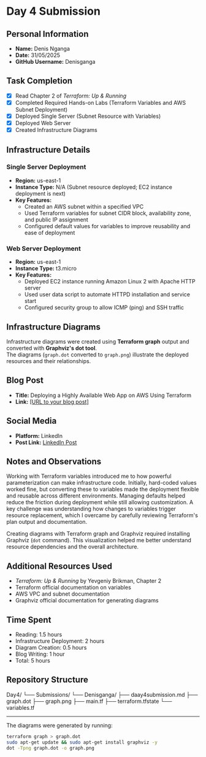 # Day 4 Submission

## Personal Information
- **Name:** Denis Nganga  
- **Date:** 31/05/2025  
- **GitHub Username:** Denisganga  

## Task Completion
- [x] Read Chapter 2 of *Terraform: Up & Running*  
- [x] Completed Required Hands-on Labs (Terraform Variables and AWS Subnet Deployment)  
- [x] Deployed Single Server (Subnet Resource with Variables)  
- [x] Deployed Web Server  
- [x] Created Infrastructure Diagrams  

## Infrastructure Details

### Single Server Deployment
- **Region:** us-east-1  
- **Instance Type:** N/A (Subnet resource deployed; EC2 instance deployment is next)  
- **Key Features:**  
  - Created an AWS subnet within a specified VPC  
  - Used Terraform variables for subnet CIDR block, availability zone, and public IP assignment  
  - Configured default values for variables to improve reusability and ease of deployment  

### Web Server Deployment
- **Region:** us-east-1  
- **Instance Type:** t3.micro  
- **Key Features:**  
  - Deployed EC2 instance running Amazon Linux 2 with Apache HTTP server  
  - Used user data script to automate HTTPD installation and service start  
  - Configured security group to allow ICMP (ping) and SSH traffic  

## Infrastructure Diagrams
Infrastructure diagrams were created using **Terraform graph** output and converted with **Graphviz's dot tool**.  
The diagrams (`graph.dot` converted to `graph.png`) illustrate the deployed resources and their relationships.

## Blog Post
- **Title:** Deploying a Highly Available Web App on AWS Using Terraform  
- **Link:** [\[URL to your blog post\]](https://medium.com/@denisnganga16/deploying-a-highly-available-web-app-on-aws-using-terraform-3723e93e6cf5)  

## Social Media

- **Platform:** LinkedIn
- **Post Link:** [LinkedIn Post](https://www.linkedin.com/posts/denis-nganga16_30daytfchallenge-terraform-iac-activity-7334630571203014656-glVJ?utm_source=share&utm_medium=member_desktop&rcm=ACoAAD6f18kBkqYbwrS6aVUAbqFNTkKbSj8rzzk) 

## Notes and Observations
Working with Terraform variables introduced me to how powerful parameterization can make infrastructure code. Initially, hard-coded values worked fine, but converting these to variables made the deployment flexible and reusable across different environments. Managing defaults helped reduce the friction during deployment while still allowing customization. A key challenge was understanding how changes to variables trigger resource replacement, which I overcame by carefully reviewing Terraform's plan output and documentation.

Creating diagrams with Terraform graph and Graphviz required installing Graphviz (`dot` command). This visualization helped me better understand resource dependencies and the overall architecture.

## Additional Resources Used
- *Terraform: Up & Running* by Yevgeniy Brikman, Chapter 2  
- Terraform official documentation on variables  
- AWS VPC and subnet documentation  
- Graphviz official documentation for generating diagrams  

## Time Spent
- Reading: 1.5 hours  
- Infrastructure Deployment: 2 hours  
- Diagram Creation: 0.5 hours  
- Blog Writing: 1 hour  
- Total: 5 hours  

## Repository Structure

Day4/
└── Submissions/
└── Denisganga/
├── daay4submission.md
├── graph.dot
├── graph.png
├── main.tf
├── terraform.tfstate
└── variables.tf

---

The diagrams were generated by running:

```bash
terraform graph > graph.dot
sudo apt-get update && sudo apt-get install graphviz -y
dot -Tpng graph.dot -o graph.png
```
